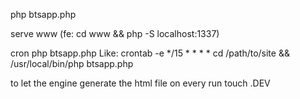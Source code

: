 php btsapp.php

serve www (fe: cd www && php -S localhost:1337)

cron php btsapp.php
Like:
crontab -e
*/15 * * * * cd /path/to/site && /usr/local/bin/php btsapp.php

to let the engine generate the html file on every run
touch .DEV